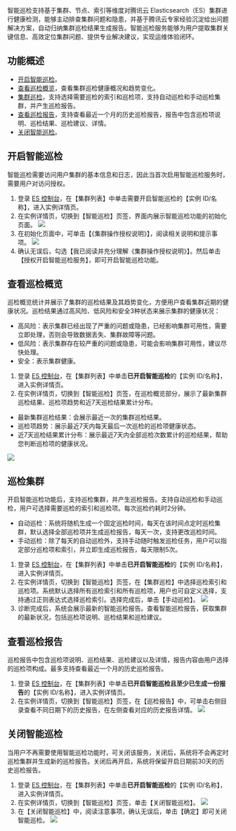 智能巡检支持基于集群、节点、索引等维度对腾讯云 Elasticsearch（ES）集群进行健康检测，能够主动排查集群问题和隐患，并基于腾讯云专家经验沉淀给出问题解决方案，自动归纳集群巡检结果生成报告。智能巡检服务能够为用户提取集群关键信息、高效定位集群问题、提供专业解决建议，实现运维体验闭环。

## 功能概述
- [开启智能巡检](#jump1)。
- [查看巡检概览](#jump2)，查看集群巡检健康概况和趋势变化。
- [集群巡检](#jump3)，支持选择需要巡检的索引和巡检项，支持自动巡检和手动巡检集群，并产生巡检报告。
- [查看巡检报告](#jump4)，支持查看最近一个月的历史巡检报告，报告中包含巡检项说明、巡检结果、巡检建议、详情。
- [关闭智能巡检](#jump5)。

[](id:jump1)
## 开启智能巡检
智能巡检需要访问用户集群的基本信息和日志，因此当首次启用智能巡检服务时，需要用户对访问授权。
1. 登录 [ES 控制台](https://console.cloud.tencent.com/es)，在【集群列表】中单击需要开启智能巡检的【实例 ID/名称】，进入实例详情页。
2. 在实例详情页，切换到【智能巡检】页签，界面内展示智能巡检功能的初始化页面。
![](https://main.qcloudimg.com/raw/fc7fba898936fbcc15382561171796d4.png)
3. 在初始化页面中，可单击【《集群操作授权说明》】，阅读相关说明和提示事项。
![](https://main.qcloudimg.com/raw/adc11afecbb6de8a980b18f60a089bd1.png)
4. 确认无误后，勾选【我已阅读并充分理解《集群操作授权说明》】。然后单击【授权开启智能巡检服务】，即可开启智能巡检功能。


[](id:jump2)
## 查看巡检概览
巡检概览统计并展示了集群的巡检结果及其趋势变化，方便用户查看集群近期的健康状况。巡检结果通过高风险、低风险和安全3种状态来展示集群的健康状况：
- 高风险：表示集群已经出现了严重的问题或隐患，已经影响集群可用性，需要立即处理，否则会导致数据丢失、集群故障等问题。
- 低风险：表示集群存在较严重的问题或隐患，可能会影响集群可用性，建议尽快处理。
- 安全：表示集群健康。


1. 登录 [ES 控制台](https://console.cloud.tencent.com/es)，在【集群列表】中单击**已开启智能巡检**的【实例 ID/名称】，进入实例详情页。
2. 在实例详情页，切换到【智能巡检】页签，在巡检概览部分，展示了最新集群巡检结果、巡检项趋势和近7天巡检结果累计分布。
 - 最新集群巡检结果：会展示最近一次的集群巡检结果。
 - 巡检项趋势：展示最近7天内每天最后一次巡检的巡检项健康状态。
 - 近7天巡检结果累计分布：展示最近7天内全部巡检次数累计的巡检结果，帮助您判断巡检项的健康状况。

![](https://main.qcloudimg.com/raw/a617b7dc50d2919adad0477841dd9029.jpg)

[](id:jump3)
## 巡检集群
开启智能巡检功能后，支持巡检集群，并产生巡检报告。支持自动巡检和手动巡检，用户可选择需要巡检的索引和巡检项。每次巡检约耗时2分钟。
- 自动巡检：系统将随机生成一个固定巡检时间，每天在该时间点定时巡检集群，默认选择全部巡检项并生成巡检报告，每天一次，支持更改巡检时间。
- 手动巡检：除了每天的自动巡检外，支持手动随时触发巡检任务，用户可以指定部分巡检项和索引，并立即生成巡检报告，每天限制5次。


1. 登录 [ES 控制台](https://console.cloud.tencent.com/es)，在【集群列表】中单击**已开启智能巡检**的【实例 ID/名称】，进入实例详情页。
2. 在实例详情页，切换到【智能巡检】页签，在【集群巡检】中选择巡检索引和巡检项。系统默认选择所有巡检索引和所有巡检项，用户也可自定义选择，支持通过正则表达式选择巡检索引。选择完成后，单击【手动巡检】。
![](https://main.qcloudimg.com/raw/2b8efa4a93d9cb7cd0fa97042618e2ea.png)
3. 诊断完成后，系统会展示最新的智能巡检报告。查看智能巡检报告，获取集群的最新状况，包括巡检项说明、巡检结果和巡检建议。

[](id:jump4)
## 查看巡检报告
巡检报告中包含巡检项说明、巡检结果、巡检建议以及详情，报告内容由用户选择的巡检项构成。最多支持查看最近一个月的历史巡检报告。

1. 登录 [ES 控制台](https://console.cloud.tencent.com/es)，在【集群列表】中单击**已开启智能巡检且至少已生成一份报告**的【实例 ID/名称】，进入实例详情页。
2. 在实例详情页，切换到【智能巡检】页签，在【巡检报告】中，可单击右侧目录查看不同日期下的历史报告，在左侧查看对应的历史报告详情。
![](https://main.qcloudimg.com/raw/18bdedafac1fbc3a1cdde68e8e512c12.jpg)

[](id:jump5)
## 关闭智能巡检
当用户不再需要使用智能巡检功能时，可关闭该服务，关闭后，系统将不会再定时巡检集群并生成新的巡检报告。关闭后再开启，系统将保留开启日期前30天的历史巡检报告。
1. 登录 [ES 控制台](https://console.cloud.tencent.com/es)，在【集群列表】中单击**已开启智能巡检**的【实例 ID/名称】，进入实例详情页。
2. 在实例详情页，切换到【智能巡检】页签，单击【关闭智能巡检】。
![](https://main.qcloudimg.com/raw/453aca142955cb8b15c2f1ce0d186f5e.png)
3. 在【关闭智能巡检】中，阅读注意事项，确认无误后，单击【确定】即可关闭智能巡检。
![](https://main.qcloudimg.com/raw/fc13957e51ff7d104bdd4596870c8720.jpg)
